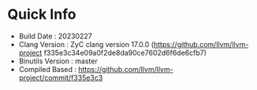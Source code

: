 # Quick Info
* Build Date : 20230227
* Clang Version : ZyC clang version 17.0.0 (https://github.com/llvm/llvm-project f335e3c34e09a0f2de8da90ce7602d6f6de6cfb7)
* Binutils Version : master
* Compiled Based : https://github.com/llvm/llvm-project/commit/f335e3c3


